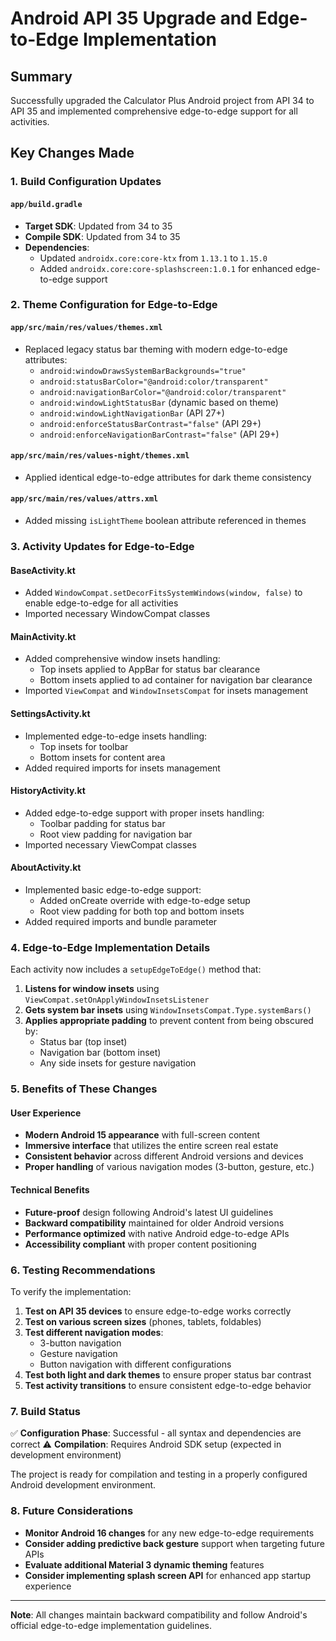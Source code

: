 # Android API 35 Upgrade and Edge-to-Edge Implementation

## Summary
Successfully upgraded the Calculator Plus Android project from API 34 to API 35 and implemented comprehensive edge-to-edge support for all activities.

## Key Changes Made

### 1. Build Configuration Updates

#### `app/build.gradle`
- **Target SDK**: Updated from 34 to 35
- **Compile SDK**: Updated from 34 to 35
- **Dependencies**: 
  - Updated `androidx.core:core-ktx` from `1.13.1` to `1.15.0`
  - Added `androidx.core:core-splashscreen:1.0.1` for enhanced edge-to-edge support

### 2. Theme Configuration for Edge-to-Edge

#### `app/src/main/res/values/themes.xml`
- Replaced legacy status bar theming with modern edge-to-edge attributes:
  - `android:windowDrawsSystemBarBackgrounds="true"`
  - `android:statusBarColor="@android:color/transparent"`
  - `android:navigationBarColor="@android:color/transparent"`
  - `android:windowLightStatusBar` (dynamic based on theme)
  - `android:windowLightNavigationBar` (API 27+)
  - `android:enforceStatusBarContrast="false"` (API 29+)
  - `android:enforceNavigationBarContrast="false"` (API 29+)

#### `app/src/main/res/values-night/themes.xml`
- Applied identical edge-to-edge attributes for dark theme consistency

#### `app/src/main/res/values/attrs.xml`
- Added missing `isLightTheme` boolean attribute referenced in themes

### 3. Activity Updates for Edge-to-Edge

#### BaseActivity.kt
- Added `WindowCompat.setDecorFitsSystemWindows(window, false)` to enable edge-to-edge for all activities
- Imported necessary WindowCompat classes

#### MainActivity.kt
- Added comprehensive window insets handling:
  - Top insets applied to AppBar for status bar clearance
  - Bottom insets applied to ad container for navigation bar clearance
- Imported `ViewCompat` and `WindowInsetsCompat` for insets management

#### SettingsActivity.kt
- Implemented edge-to-edge insets handling:
  - Top insets for toolbar
  - Bottom insets for content area
- Added required imports for insets management

#### HistoryActivity.kt
- Added edge-to-edge support with proper insets handling:
  - Toolbar padding for status bar
  - Root view padding for navigation bar
- Imported necessary ViewCompat classes

#### AboutActivity.kt
- Implemented basic edge-to-edge support:
  - Added onCreate override with edge-to-edge setup
  - Root view padding for both top and bottom insets
- Added required imports and bundle parameter

### 4. Edge-to-Edge Implementation Details

Each activity now includes a `setupEdgeToEdge()` method that:

1. **Listens for window insets** using `ViewCompat.setOnApplyWindowInsetsListener`
2. **Gets system bar insets** using `WindowInsetsCompat.Type.systemBars()`
3. **Applies appropriate padding** to prevent content from being obscured by:
   - Status bar (top inset)
   - Navigation bar (bottom inset)
   - Any side insets for gesture navigation

### 5. Benefits of These Changes

#### User Experience
- **Modern Android 15 appearance** with full-screen content
- **Immersive interface** that utilizes the entire screen real estate
- **Consistent behavior** across different Android versions and devices
- **Proper handling** of various navigation modes (3-button, gesture, etc.)

#### Technical Benefits
- **Future-proof** design following Android's latest UI guidelines
- **Backward compatibility** maintained for older Android versions
- **Performance optimized** with native Android edge-to-edge APIs
- **Accessibility compliant** with proper content positioning

### 6. Testing Recommendations

To verify the implementation:

1. **Test on API 35 devices** to ensure edge-to-edge works correctly
2. **Test on various screen sizes** (phones, tablets, foldables)
3. **Test different navigation modes**:
   - 3-button navigation
   - Gesture navigation
   - Button navigation with different configurations
4. **Test both light and dark themes** to ensure proper status bar contrast
5. **Test activity transitions** to ensure consistent edge-to-edge behavior

### 7. Build Status

✅ **Configuration Phase**: Successful - all syntax and dependencies are correct
⚠️ **Compilation**: Requires Android SDK setup (expected in development environment)

The project is ready for compilation and testing in a properly configured Android development environment.

### 8. Future Considerations

- **Monitor Android 16 changes** for any new edge-to-edge requirements
- **Consider adding predictive back gesture** support when targeting future APIs
- **Evaluate additional Material 3 dynamic theming** features
- **Consider implementing splash screen API** for enhanced app startup experience

---

**Note**: All changes maintain backward compatibility and follow Android's official edge-to-edge implementation guidelines.
